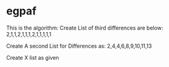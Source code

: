 # egpaf

This is the algorithm: 
Create List of third differences are below: 
2,1,1,2,1,1,1,2,1,1,1,1,1


Create A second List for Differences as: 
2,4,4,6,8,9,10,11,13


Create X list as given